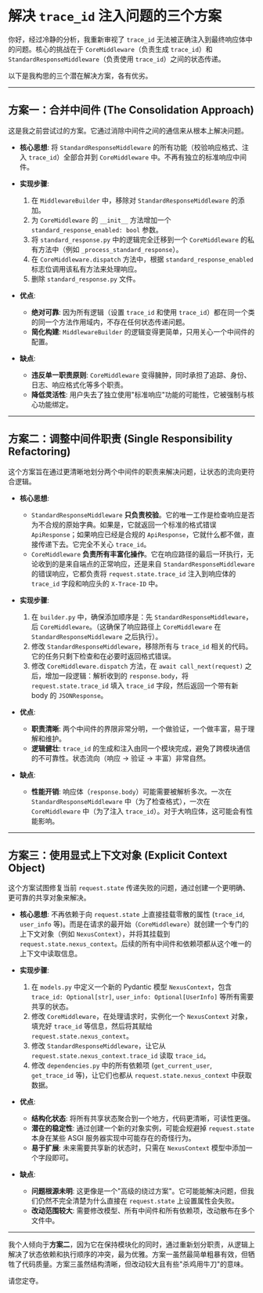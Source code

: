 # 解决 `trace_id` 注入问题的三个方案

你好，经过冷静的分析，我重新审视了 `trace_id` 无法被正确注入到最终响应体中的问题。核心的挑战在于 `CoreMiddleware`（负责生成 `trace_id`）和 `StandardResponseMiddleware`（负责使用 `trace_id`）之间的状态传递。

以下是我构思的三个潜在解决方案，各有优劣。

---

## 方案一：合并中间件 (The Consolidation Approach)

这是我之前尝试过的方案。它通过消除中间件之间的通信来从根本上解决问题。

*   **核心思想**: 将 `StandardResponseMiddleware` 的所有功能（校验响应格式、注入 `trace_id`）全部合并到 `CoreMiddleware` 中。不再有独立的标准响应中间件。

*   **实现步骤**:
    1.  在 `MiddlewareBuilder` 中，移除对 `StandardResponseMiddleware` 的添加。
    2.  为 `CoreMiddleware` 的 `__init__` 方法增加一个 `standard_response_enabled: bool` 参数。
    3.  将 `standard_response.py` 中的逻辑完全迁移到一个 `CoreMiddleware` 的私有方法中（例如 `_process_standard_response`）。
    4.  在 `CoreMiddleware.dispatch` 方法中，根据 `standard_response_enabled` 标志位调用该私有方法来处理响应。
    5.  删除 `standard_response.py` 文件。

*   **优点**:
    *   **绝对可靠**: 因为所有逻辑（设置 `trace_id` 和使用 `trace_id`）都在同一个类的同一个方法作用域内，不存在任何状态传递问题。
    *   **简化构建**: `MiddlewareBuilder` 的逻辑变得更简单，只用关心一个中间件的配置。

*   **缺点**:
    *   **违反单一职责原则**: `CoreMiddleware` 变得臃肿，同时承担了追踪、身份、日志、响应格式化等多个职责。
    *   **降低灵活性**: 用户失去了独立使用"标准响应"功能的可能性，它被强制与核心功能绑定。

---

## 方案二：调整中间件职责 (Single Responsibility Refactoring)

这个方案旨在通过更清晰地划分两个中间件的职责来解决问题，让状态的流向更符合逻辑。

*   **核心思想**:
    *   `StandardResponseMiddleware` **只负责校验**。它的唯一工作是检查响应是否为不合规的原始字典。如果是，它就返回一个标准的格式错误 `ApiResponse`；如果响应已经是合规的 `ApiResponse`，它就什么都不做，直接传递下去。它完全不关心 `trace_id`。
    *   `CoreMiddleware` **负责所有丰富化操作**。它在响应路径的最后一环执行，无论收到的是来自端点的正常响应，还是来自 `StandardResponseMiddleware` 的错误响应，它都负责将 `request.state.trace_id` 注入到响应体的 `trace_id` 字段和响应头的 `X-Trace-ID` 中。

*   **实现步骤**:
    1.  在 `builder.py` 中，确保添加顺序是：先 `StandardResponseMiddleware`，后 `CoreMiddleware`。（这确保了响应路径上 `CoreMiddleware` 在 `StandardResponseMiddleware` 之后执行）。
    2.  修改 `StandardResponseMiddleware`，移除所有与 `trace_id` 相关的代码。它的任务只剩下检查和在必要时返回格式错误。
    3.  修改 `CoreMiddleware.dispatch` 方法，在 `await call_next(request)` 之后，增加一段逻辑：解析收到的 `response.body`，将 `request.state.trace_id` 填入 `trace_id` 字段，然后返回一个带有新 body 的 `JSONResponse`。

*   **优点**:
    *   **职责清晰**: 两个中间件的界限非常分明，一个做验证，一个做丰富，易于理解和维护。
    *   **逻辑健壮**: `trace_id` 的生成和注入由同一个模块完成，避免了跨模块通信的不可靠性。状态流向（响应 -> 验证 -> 丰富）非常自然。

*   **缺点**:
    *   **性能开销**: 响应体（`response.body`）可能需要被解析多次。一次在 `StandardResponseMiddleware` 中（为了检查格式），一次在 `CoreMiddleware` 中（为了注入 `trace_id`）。对于大响应体，这可能会有性能影响。

---

## 方案三：使用显式上下文对象 (Explicit Context Object)

这个方案试图修复当前 `request.state` 传递失败的问题，通过创建一个更明确、更可靠的共享对象来解决。

*   **核心思想**: 不再依赖于向 `request.state` 上直接挂载零散的属性 (`trace_id`, `user_info` 等)。而是在请求的最开始（`CoreMiddleware`）就创建一个专门的上下文对象（例如 `NexusContext`），并将其挂载到 `request.state.nexus_context`。后续的所有中间件和依赖项都从这个唯一的上下文中读取信息。

*   **实现步骤**:
    1.  在 `models.py` 中定义一个新的 Pydantic 模型 `NexusContext`，包含 `trace_id: Optional[str]`, `user_info: Optional[UserInfo]` 等所有需要共享的状态。
    2.  修改 `CoreMiddleware`，在处理请求时，实例化一个 `NexusContext` 对象，填充好 `trace_id` 等信息，然后将其赋给 `request.state.nexus_context`。
    3.  修改 `StandardResponseMiddleware`，让它从 `request.state.nexus_context.trace_id` 读取 `trace_id`。
    4.  修改 `dependencies.py` 中的所有依赖项 (`get_current_user`, `get_trace_id` 等)，让它们也都从 `request.state.nexus_context` 中获取数据。

*   **优点**:
    *   **结构化状态**: 将所有共享状态聚合到一个地方，代码更清晰，可读性更强。
    *   **潜在的稳定性**: 通过创建一个新的对象实例，可能会规避掉 `request.state` 本身在某些 ASGI 服务器实现中可能存在的奇怪行为。
    *   **易于扩展**: 未来需要共享新的状态时，只需在 `NexusContext` 模型中添加一个字段即可。

*   **缺点**:
    *   **问题根源未明**: 这更像是一个"高级的绕过方案"。它可能能解决问题，但我们仍然不完全清楚为什么直接在 `request.state` 上设置属性会失败。
    *   **改动范围较大**: 需要修改模型、所有中间件和所有依赖项，改动散布在多个文件中。

---

我个人倾向于**方案二**，因为它在保持模块化的同时，通过重新划分职责，从逻辑上解决了状态依赖和执行顺序的冲突，最为优雅。方案一虽然最简单粗暴有效，但牺牲了代码质量。方案三虽然结构清晰，但改动较大且有些"杀鸡用牛刀"的意味。

请您定夺。 